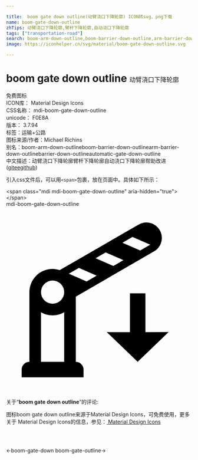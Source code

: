 ```yaml
---

title:  boom gate down outline(动臂浇口下降轮廓) ICON转svg、png下载
name: boom-gate-down-outline
zhTips: 动臂浇口下降轮廓,臂杆下降轮廓,自动浇口下降轮廓
tags: ["transportation-road"]
search: boom-arm-down-outline,boom-barrier-down-outline,arm-barrier-down-outline,barrier-down-outline,automatic-gate-down-outline
image: https://iconhelper.cn/svg/material/boom-gate-down-outline.svg

---
```


# boom gate down outline  <small style="font-size: 60%;font-weight: 100">动臂浇口下降轮廓</small>


<div class="detail-page">
<p>
<span><span class="badge-success badge">免费图标</span> </span>
<br/>
<span>
ICON库：
<span class="badge-secondary badge">Material Design Icons</span> 
</span>
<br/>
<span>
CSS名称：
<span class="badge-secondary badge">mdi-boom-gate-down-outline</span> 
</span>
<br/>
<span>
unicode：
<span class="badge-secondary badge">F0E8A</span> 
<copy-btn content='F0E8A' btn-title=""></copy-btn>
<copy-btn :content='String.fromCodePoint(parseInt("F0E8A", 16))' btn-title="复制U"></copy-btn>
</span>
<br/>
<span>
版本：
<span class="badge-secondary badge">3.7.94</span> 
</span><br/><span>标签：<span class="badge-light badge"><router-link to="/tags/transportation-road.html">运输+公路</router-link></span></span>
<br/>
<span>图标来源/作者：<span class="badge-light badge">Michael Richins</span></span> 
<br/>
<span>别名：<span class="badge-light badge">boom-arm-down-outline</span><span class="badge-light badge">boom-barrier-down-outline</span><span class="badge-light badge">arm-barrier-down-outline</span><span class="badge-light badge">barrier-down-outline</span><span class="badge-light badge">automatic-gate-down-outline</span></span><br/><span class="zh-detail">中文描述：<span class="badge-primary badge">动臂浇口下降轮廓</span><span class="badge-primary badge">臂杆下降轮廓</span><span class="badge-primary badge">自动浇口下降轮廓</span><span class="help-link"><span>帮助改进</span>(<a href="https://gitee.com/liuwave/icon-helper/edit/master/json/material/boom-gate-down-outline.json" target="_blank" rel="noopener noreferrer">gitee</a><a href="https://github.com/liuwave/icon-helper/edit/master/json/material/boom-gate-down-outline.json" target="_blank" rel="noopener noreferrer">github</a></span>)</span><br/>
</p>
</div>
<div class="alert alert-dark">
  <i class="mdi mdi-boom-gate-down-outline mdi-48px"></i>
  <i class="mdi mdi-boom-gate-down-outline mdi-36px"></i>
  <i class="mdi mdi-boom-gate-down-outline mdi-24px"></i>
  <i class="mdi mdi-boom-gate-down-outline mdi-18px"></i>
</div>
<div>
  <p>引入css文件后，可以用<code>&lt;span&gt;</code>包裹，放在页面中。具体如下所示：    
  </p>
  <div class="alert alert-primary" style="font-size: 14px">
    &lt;span class="mdi mdi-boom-gate-down-outline" aria-hidden="true"&gt;&lt;/span&gt;
    <copy-btn content='<span class="mdi mdi-boom-gate-down-outline" aria-hidden="true"></span>'></copy-btn>
  </div>
  <div class="alert alert-secondary">
    <i class="mdi mdi-boom-gate-down-outline"
    style="font-size: 24px"
    aria-hidden="true"></i> mdi-boom-gate-down-outline
    <copy-btn content="mdi-boom-gate-down-outline" btn-title="复制图标名称"></copy-btn>
  </div>
</div>
<div id="svg" class="svg-wrap">
<svg xmlns="http://www.w3.org/2000/svg" viewBox="0 0 24 24"><path d="M19.86,3C20.41,3.96 20.08,5.18 19.12,5.73L9,11.58V20A1,1 0 0,1 10,21V22H2V21A1,1 0 0,1 3,20V11A3,3 0 0,1 6,8C6.31,8 6.62,8.06 6.92,8.16L17.12,2.27C18.09,1.71 19.31,2.04 19.86,3M7.5,20V13.6C6.57,14.14 5.43,14.14 4.5,13.6V20H7.5M6,12.5A1.5,1.5 0 0,0 7.5,11A1.5,1.5 0 0,0 6,9.5A1.5,1.5 0 0,0 4.5,11A1.5,1.5 0 0,0 6,12.5M10.4,9.62L11.7,8.87L9.4,7.87L8.1,8.62L10.4,9.62M13.86,7.62L15.16,6.87L12.86,5.87L11.56,6.62L13.86,7.62M17.33,5.62L18.62,4.87L16.33,3.87L15.03,4.62L17.33,5.62M16,11.16H18V16.17L21,16.16L17,20L13,16.16L16,16.17V11.16Z" /></svg>
</div>
<detail full-name='mdi-boom-gate-down-outline'></detail>
<div class="icon-detail__container">
<p>关于“<b>boom gate down outline</b>”的评论:</p>
</div>
<Vssue title="关于“boom gate down outline”的评论" />    
<div><p>图标boom gate down outline来源于Material Design Icons，可免费使用，更多关于 Material Design Icons的信息，参见：<a target="_blank" href="https://iconhelper.cn/material.html"> Material Design Icons</a>
</p></div>

<div style="padding:2rem 0 " class="page-nav"><p class="inner"><span class="prev">←<router-link to="/icon/boom-gate-down.html">boom-gate-down</router-link></span> <span class="next"><router-link to="/icon/boom-gate-outline.html">boom-gate-outline</router-link>→</span></p></div>


